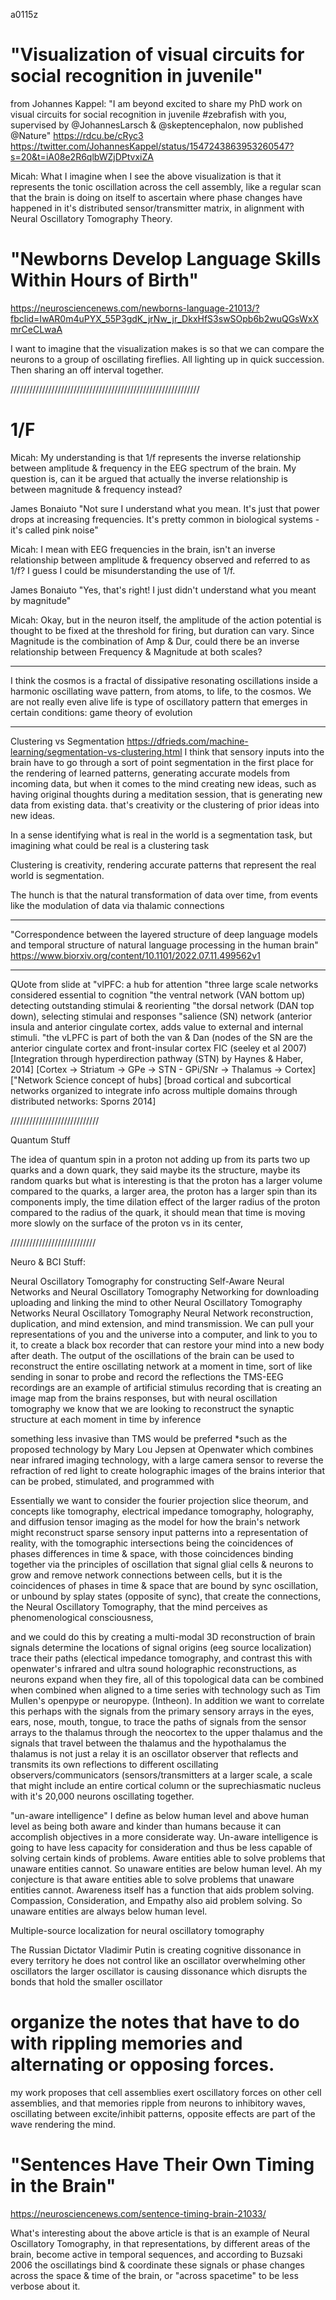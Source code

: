 a0115z


# "Visualization of visual circuits for social recognition in juvenile"
from Johannes Kappel:
"I am beyond excited to share my PhD work on visual circuits for social recognition in juvenile #zebrafish with you, supervised by 
@JohannesLarsch & @skeptencephalon, now published @Nature"
https://rdcu.be/cRyc3 
https://twitter.com/JohannesKappel/status/1547243863953260547?s=20&t=iA08e2R6qlbWZjDPtvxiZA

Micah: What I imagine when I see the above visualization is that it represents the tonic oscillation across the cell assembly, like a regular scan that the brain is doing on itself to ascertain where phase changes have happened in it's distributed sensor/transmitter matrix, in alignment with Neural Oscillatory Tomography Theory.

# "Newborns Develop Language Skills Within Hours of Birth" 
https://neurosciencenews.com/newborns-language-21013/?fbclid=IwAR0m4uPYX_55P3gdK_jrNw_jr_DkxHfS3swSOpb6b2wuQGsWxXmrCeCLwaA 

I want to imagine that the visualization makes is so that we can compare the neurons to a group of oscillating fireflies. All lighting up in quick succession. Then sharing an off interval together.

////////////////////////////////////////////////////////////

# 1/F

Micah: My understanding is that 1/f represents the inverse relationship between amplitude & frequency in the EEG spectrum of the brain. My question is, can it be argued that actually the inverse relationship is between magnitude & frequency instead?

James Bonaiuto "Not sure I understand what you mean. It's just that power drops at increasing frequencies. It's pretty common in biological systems - it's called pink noise"

Micah: I mean with EEG frequencies in the brain, isn't an inverse relationship between amplitude & frequency observed and referred to as 1/f? I guess I could be misunderstanding the use of 1/f.

James Bonaiuto "Yes, that's right! I just didn't understand what you meant by magnitude"

Micah: Okay, but in the neuron itself, the amplitude of the action potential is thought to be fixed at the threshold for firing, but duration can vary. Since Magnitude is the combination of Amp & Dur, could there be an inverse relationship between Frequency & Magnitude at both scales?

---------------------------------------------------------------------------------------------

I think the cosmos is a fractal of dissipative resonating oscillations inside a harmonic oscillating wave pattern, from atoms, to life, to the cosmos. We are not really even alive life is type of oscillatory pattern that emerges in certain conditions: game theory of evolution

---------------------------------------------------------------------------------------------

Clustering vs Segmentation
https://dfrieds.com/machine-learning/segmentation-vs-clustering.html
I think that sensory inputs into the brain have to go through a sort of point segmentation in the first place for the rendering of learned patterns, generating accurate models from incoming data, but when it comes to the mind creating new ideas, such as having original thoughts during a meditation session, that is generating new data from existing data. that's creativity or the clustering of prior ideas into new ideas.

In a sense identifying what is real in the world is a segmentation task, but imagining what could be real is a clustering task

Clustering is creativity, rendering accurate patterns that represent the real world is segmentation.

The hunch is that the natural transformation of data over time, from events like the modulation of data via thalamic connections

---------------------------------------------------------------------------------------------

"Correspondence between the layered structure of deep language models and temporal structure of natural language processing in the human brain"
https://www.biorxiv.org/content/10.1101/2022.07.11.499562v1

---------------------------------------------------------------------------------------------

QUote from slide at 
"vlPFC: a hub for attention
"three large scale networks considered essential to cognition
"the ventral network (VAN bottom up) detecting outstanding stimulai & reorienting
"the dorsal network (DAN top down), selecting stimulai and responses
"salience (SN) network (anterior insula and anterior cingulate cortex, adds value to external and internal stimuli.
"the vLPFC is part of both the van & Dan (nodes of the SN are the anterior cingulate cortex and front-insular cortex FIC (seeley et al 2007)
[Integration through hyperdirection pathway (STN) by Haynes & Haber, 2014]
[Cortex -> Striatum -> GPe -> STN - GPi/SNr -> Thalamus -> Cortex]
["Network Science concept of hubs]
[broad cortical and subcortical networks organized to integrate info across multiple domains through distributed networks: Sporns 2014]

////////////////////////////

Quantum Stuff

The idea of quantum spin in a proton not adding up from its parts two up quarks and a down quark, they said maybe its the structure, maybe its random quarks
but what is interesting is that the proton has a larger volume compared to the quarks, a larger area, the proton has a larger spin than its components imply, the time dilation effect of the larger radius of the proton compared to the radius of the quark, it should mean that time is moving more slowly on the surface of the proton vs in its center,
 
///////////////////////////

Neuro & BCI Stuff:

Neural Oscillatory Tomography for constructing Self-Aware Neural Networks and
Neural Oscillatory Tomography Networking for downloading uploading and linking the mind to other Neural Oscillatory Tomography Networks
Neural Oscillatory Tomography Neural Network reconstruction, duplication, and mind extension, and mind transmission.
We can pull your representations of you and the universe into a computer, and link to you to it, to create a black box recorder that can restore your mind into a new body after death.
The output of the oscillations of the brain can be used to reconstruct the entire oscillating network at a moment in time, sort of like sending in sonar to probe and record the reflections
the TMS-EEG recordings are an example of artificial stimulus recording that is creating an image map from the brains responses, but with neural oscillation tomography we know that we are looking to reconstruct the synaptic structure at each moment in time by inference

something less invasive than TMS would be preferred *such as the proposed technology by Mary Lou Jepsen at Openwater
which combines near infrared imaging technology, with a large camera sensor to reverse the refraction of red light to create holographic images of the brains interior that can be probed, stimulated, and programmed with 

Essentially we want to consider the fourier projection slice theorum, and concepts like tomography, electrical impedance tomography, holography, and diffusion tensor imaging as the model for how the brain's network might reconstruct sparse sensory input patterns into a representation of reality, with the tomographic intersections being the coincidences of phases differences in time & space, with those coincidences binding together via the principles of oscillation that signal glial cells & neurons to grow and remove network connections between cells, but it is the coincidences of phases in time & space that are bound by sync oscillation, or unbound by splay states (opposite of sync), that create the connections, the Neural Oscillatory Tomography, that the mind perceives as phenomenological consciousness,

and we could do this by creating a multi-modal 3D reconstruction of brain signals
determine the locations of signal origins (eeg source localization) trace their paths (electical impedance tomography, and contrast this with openwater's infrared and ultra sound holographic reconstructions, as neurons expand when they fire,
all of this topological data can be combined when combined when aligned to a time series with technology such as Tim Mullen's openpype or neuropype. (Intheon).
In addition we want to correlate this perhaps with the signals from the primary sensory arrays in the eyes, ears, nose, mouth, tongue, to trace the paths of signals from the sensor arrays to the thalamus through the neocortex to the upper thalamus and the signals that travel between the thalamus and the hypothalamus
the thalamus is not just a relay it is an oscillator observer that reflects and transmits its own reflections to different oscillating observers/communicators (sensors/transmitters at a larger scale, a scale that might include an entire cortical column or the suprechiasmatic nucleus with it's 20,000 neurons oscillating together.

"un-aware intelligence" I define as below human level and above human level as being both aware and kinder than humans
because it can accomplish objectives in a more considerate way. 
Un-aware intelligence is going to have less capacity for consideration and thus be less capable of solving certain kinds of problems.
Aware entities able to solve problems that unaware entities cannot. So unaware entities are below human level.
Ah my conjecture is that aware entities able to solve problems that unaware entities cannot. Awareness itself has a function that aids problem solving. Compassion, Consideration, and Empathy also aid problem solving. So unaware entities are always below human level. 

Multiple-source localization for neural oscillatory tomography

The Russian Dictator Vladimir Putin is creating cognitive dissonance in every territory he does not control
like an oscillator overwhelming other oscillators
the larger oscillator is causing dissonance which disrupts the bonds that hold the smaller oscillator

# organize the notes that have to do with rippling memories and alternating or opposing forces.

my work proposes that cell assemblies exert oscillatory forces on other cell assemblies, and that memories ripple from neurons to inhibitory waves, oscillating between excite/inhibit patterns, opposite effects are part of the wave rendering the mind.

# "Sentences Have Their Own Timing in the Brain"
https://neurosciencenews.com/sentence-timing-brain-21033/

What's interesting about the above article is that is an example of Neural Oscillatory Tomography, in that representations, by different areas of the brain, become active in temporal sequences, and according to Buzsaki 2006 the oscillatings bind & coordinate these signals or phase changes across the space & time of the brain, or "across spacetime" to be less verbose about it.
